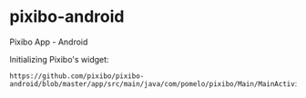 # pixibo-android
Pixibo App - Android

Initializing Pixibo's widget:
```
https://github.com/pixibo/pixibo-android/blob/master/app/src/main/java/com/pomelo/pixibo/Main/MainActivity.java#L145
```
